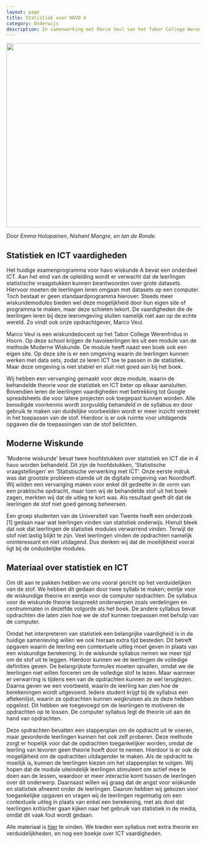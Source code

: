 ```yaml
---
layout: page
title: Statistiek voor HAVO 4 
category: Onderwijs
description: In samenwerking met Marco Veul van het Tabor College Werenfridus in Hoorn hebben studenten Emma Holopainen, Nishant Mangre, en Ian de Ronde een module ontwikkeld waarin de behandelde theorie voor de statistiek en ICT beter op elkaar aansluiten.
---
```


<html>
<p align="center">
  <img src="/Onderwijs-Communicatie/Images/Standard_Normal_Distribution.png" width="640" height="480">
</p>
<p><i> Door Emma Holopainen, Nishant Mangre, en Ian de Ronde.</i></p>

<h2> Statistiek en ICT vaardigheden</h2>

<p>Het huidige examenprogramma voor havo wiskunde A bevat een onderdeel ICT. Aan het eind van de opleiding wordt er verwacht dat de leerlingen statistische vraagstukken kunnen beantwoorden over grote datasets. Hiervoor moeten de leerlingen leren omgaan met datasets op een computer. Toch bestaat er geen standaardprogramma hierover. Steeds meer wiskundemodules bieden wel deze mogelijkheid door hun eigen site of programma te maken, maar deze schieten tekort. De vaardigheden die de leerlingen leren bij deze leeromgeving sluiten namelijk niet aan op de echte wereld. Zo vindt ook onze opdrachtgever, Marco
Veul.</p>

<p>Marco Veul is een wiskundedocent op het Tabor College Werenfridus in Hoorn. Op deze school krijgen de havoleerlingen les uit een module van de methode Moderne Wiskunde. De module heeft naast een boek ook een eigen site. Op deze site is er een omgeving waarin de leerlingen kunnen werken met data sets, zodat ze leren ICT toe te passen in de statistiek. Maar deze omgeving is niet stabiel en sluit niet goed aan bij het boek.</p>

<p>Wij hebben een vervanging gemaakt voor deze module, waarin de behandelde theorie voor de statistiek en ICT beter op elkaar aansluiten. Bovendien leren de leerlingen vaardigheden met betrekking tot Google spreadsheets die voor latere
projecten ook toegepast kunnen worden. Alle benodigde voorkennis wordt zorgvuldig behandeld in de syllabus en door gebruik te maken van duidelijke voorbeelden wordt er meer inzicht verstrekt in het toepassen van de stof. Hierdoor is er ook ruimte voor uitdagende opgaven die de toepassingen van de stof belichten.</p>

<h2> Moderne Wiskunde</h2>

<p>‘Moderne wiskunde’ bevat twee hoofdstukken over statistiek en ICT die in 4 havo worden behandeld. Dit zijn de hoofdstukken, ‘Statistische vraagstellingen’ en ‘Statistische verwerking met ICT’. Onze eerste indruk was dat grootste probleem stamde uit de digitale omgeving van Noordhoff. Wij wilden een vervanging maken voor enkel dit gedeelte in de
vorm van een praktische opdracht, maar toen wij de behandelde stof uit het boek zagen, merkten wij dat de uitleg te kort was. Als resultaat geeft dit dat de leerlingen de stof niet goed genoeg beheersen.</p>

<p>Een groep studenten van de Universiteit van Twente heeft een onderzoek [1] gedaan naar wat leerlingen vinden van statistiek onderwijs. Hieruit bleek dat ook dat leerlingen de statistiek modules verwarrend vinden. Terwijl de stof niet
lastig blijkt te zijn. Veel leerlingen vinden de opdrachten namelijk oninteressant en niet uitdagend. Dus denken wij dat de moeilijkheid vooral ligt bij de onduidelijke modules.</p>

<h2> Materiaal over statistiek en ICT</h2>

<p>Om dit aan te pakken hebben we ons vooral gericht op het verduidelijken van de stof. We hebben dit gedaan door twee syllabi te maken; eentje voor de wiskundige theorie en eentje voor de computer opdrachten. De syllabus voor de wiskunde theorie bespreekt onderwerpen zoals verdelingen en centrummaten in dezelfde volgorde als het boek. De andere syllabus bevat opdrachten die laten zien hoe we de stof kunnen toepassen met behulp van de computer.</p>

<p>Omdat het interpreteren van statistiek een belangrijke vaardigheid is in de huidige samenleving willen we ook hieraan extra tijd besteden. Dit betreft opgaven waarin de leerling een contextuele uitleg moet geven in plaats van een wiskundige
berekening. In de wiskunde syllabus nemen we meer tijd om de stof uit te leggen. Hierdoor kunnen we de leerlingen de volledige definities geven. De belangrijkste formules moeten opvallen, omdat we de leerlingen niet willen forceren om de volledige stof te lezen. Maar wanneer er verwarring is tijdens een van de opdrachten kunnen ze wel teruglezen. Daarna geven we een voorbeeld, waarin de leerling kan zien hoe de berekeningen wordt uitgevoerd. Iedere student krijgt bij de
syllabus een aftekenlijst, waarin ze opdrachten kunnen wegkruisen als ze deze hebben opgelost. Dit hebben we toegevoegd om de leerlingen te motiveren de opdrachten op te lossen. De computer syllabus legt de theorie uit aan de hand van opdrachten.</p>

<p>Deze opdrachten bevatten een stappenplan om de opdracht uit te voeren, maar gevorderde leerlingen kunnen het ook zelf proberen. Deze methode zorgt er hopelijk voor dat de opdrachten toegankelijker worden, omdat de leerling van tevoren
geen theorie hoeft door te nemen. Hierdoor is er ook de mogelijkheid om de opdrachten uitdagender te maken. Als de opdracht te moeilijk is, kunnen de leerlingen kiezen om het stappenplan te volgen. Wij hopen dat de module uiteindelijk leerlingen stimuleert om actief mee te doen aan de lessen, waardoor er meer interactie komt tussen de leerlingen over dit onderwerp. Daarnaast willen wij graag dat de angst voor wiskunde en statistiek afneemt onder de leerlingen. Daarom hebben wij gekozen voor toegankelijke opgaven en vragen wij de leerlingen regelmatig om een contextuele uitleg in plaats van enkel een berekening, met als doel dat leerlingen kritischer gaan kijken naar het gebruik van statistiek in de media, omdat dit vaak fout wordt gedaan.</p>

<div class="boxje"> Alle materiaal is <a href="/Onderwijs-Communicatie/Projecten/Statistiek/Materiaal.zip">hier</a> te vinden. We bieden een syllabus met extra theorie en verduidelijkheden, en nog een boekje over ICT vaardigheden.</div>

</html>

